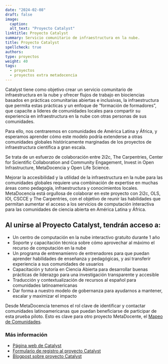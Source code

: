 ```yaml
---
date: "2024-02-08"
draft: false
image:
  caption: 
  alt_text: "Proyecto Catalyst"
linktitle: Proyecto Catalyst
summary: Servicio comunitario de infraestructura en la nube. 
title: Proyecto Catalyst 
spellcheck: true
authors: 
type: proyectos
weight: 40
tags:
  - proyectos
  - proyectos extra metadocencia
---
```


Catalyst tiene como objetivo crear un servicio comunitario de infraestructura en la nube y ofrecer flujos de trabajo en biociencias basados en prácticas comunitarias abiertas e inclusivas, la infraestructura que permita estas prácticas y un enfoque de “formación de formadores”, que capacite a líderes de comunidades locales para compartir su experiencia en infraestructura en la nube con otras personas de sus comunidades. 

Para ello, nos centraremos en comunidades de América Latina y África, y esperamos aprender cómo este modelo podría extenderse a otras comunidades globales históricamente marginadas de los proyectos de infraestructura científica a gran escala.

Se trata de un esfuerzo de colaboración entre 2i2c, The Carpentries, Center for Scientific Collaboration and Community Engagement, Invest in Open Infrastructure, MetaDocencia y Open Life Science.

Mejorar la accesibilidad y la utilidad de la infraestructura en la nube para las comunidades globales requiere una combinación de expertise en muchas áreas como pedagogía, infraestructura y conocimientos locales. MetaDocencia está orgullosa de colaborar en este proyecto con 2i2c, OLS, IOI, CSCCE y The Carpentries, con el objetivo de reunir las habilidades que permitan aumentar el acceso a los servicios de computación interactiva para las comunidades de ciencia abierta en América Latina y África.

## Al unirse al Proyecto Catalyst, tendrán acceso a:
* Un centro de computación en la nube interactivo gratuito durante 1 año
* Soporte y capacitación técnica sobre cómo aprovechar al máximo el recurso de computación en la nube
* Un programa de entrenamienro de entrenadores para que puedan aprender habilidades de enseñanza y pedagógicas, y así transferir experiencia a sus comunidades de usuarios
* Capacitación y tutoría en Ciencia Abierta para desarrollar buenas prácticas de liderazgo para una investigación transparente y accesible
* Traducción y contextualización de recursos al español para comunidades latinoamericanas
* Dar forma a nuestro modelo de gobernanza para ayudarnos a mantener, escalar y maximizar el impacto

Desde MetaDocencia tenemos el rol clave de identificar y contactar comunidades latinoamericanas que puedan beneficiarse de participar de esta prueba piloto. Esto es clave para otro proyecto MetaDocente, el [Mapeo de Comunidades](https://www.metadocencia.org/proyecto/mapeo-comunidades/).

### Más información
* [Página web de Catalyst](https://catalystproject.cloud/index.html "Página web del proyecto Catalyst")
* [Formulario de registro al proyecto Catalyst](https://catalystproject.cloud/register.html "Formulario de registro")
* [Blogpost sobre proyecto Catalyst](https://www.metadocencia.org/post/20231215-comunidadescatalyst/ "MetaDocencia le da la bienvenida a las primeras comunidades latinoamericanas que participan en el proyecto Catalyst")

